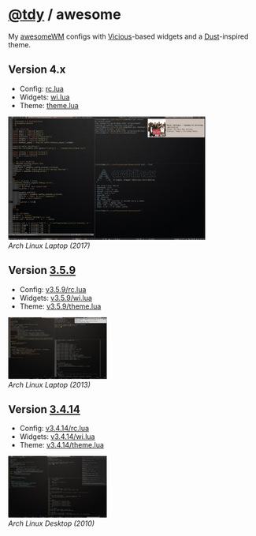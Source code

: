 # [@tdy](https://github.com/tdy) / awesome

My [awesomeWM](https://github.com/awesomeWM/awesome) configs
with [Vicious](http://git.sysphere.org/vicious/about/)-based widgets
and a [Dust](https://wiki.ubuntu.com/Artwork/Incoming/DustTheme)-inspired theme.

## Version 4.x

* Config: [rc.lua](rc.lua)
* Widgets: [wi.lua](wi.lua)
* Theme: [theme.lua](themes/dust/theme.lua)

[<img src="https://raw.githubusercontent.com/tdy/screenshots/master/awesome_20170105_2880x1800.png" width="400px" alt="Arch Linux rMBP 15″ (2017)" />](https://raw.githubusercontent.com/tdy/screenshots/master/awesome_20170105_2880x1800.png)  
*Arch Linux Laptop (2017)*

## Version [3.5.9](https://github.com/tdy/awesome/tree/v3.5.9)

* Config: [v3.5.9/rc.lua](https://github.com/tdy/awesome/blob/v3.5.9/rc.lua)
* Widgets: [v3.5.9/wi.lua](https://github.com/tdy/awesome/blob/v3.5.9/wi.lua)
* Theme: [v3.5.9/theme.lua](https://github.com/tdy/awesome/blob/v3.5.9/themes/dust/theme.lua)

[<img src="https://raw.githubusercontent.com/tdy/screenshots/master/awesome_20130301_2880x1800.png" width="200px" alt="Arch Linux rMBP 15″ (2013)" />](https://raw.githubusercontent.com/tdy/screenshots/master/awesome_20130301_2880x1800.png)  
*Arch Linux Laptop (2013)*

## Version [3.4.14](https://github.com/tdy/awesome/tree/v3.4.14)

* Config: [v3.4.14/rc.lua](https://github.com/tdy/awesome/blob/v3.4.14/rc.lua)
* Widgets: [v3.4.14/wi.lua](https://github.com/tdy/awesome/blob/v3.4.14/wi.lua)
* Theme: [v3.4.14/theme.lua](https://github.com/tdy/awesome/blob/v3.4.14/themes/dust/theme.lua)

[<img src="https://raw.githubusercontent.com/tdy/screenshots/master/awesome_20100113_1680x1050.png" width="200px" alt="Arch Linux Desktop (2010)" />](https://raw.githubusercontent.com/tdy/screenshots/master/awesome_20100113_1680x1050.png)  
*Arch Linux Desktop (2010)*

